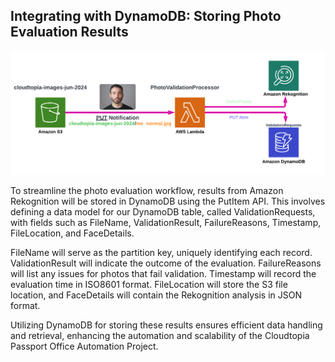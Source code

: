 ## Integrating with DynamoDB: Storing Photo Evaluation Results

![DynamoDB](/assets/DynamoDB.png)

To streamline the photo evaluation workflow, results from Amazon Rekognition will be stored in DynamoDB using the PutItem API. This involves defining a data model for our DynamoDB table, called ValidationRequests, with fields such as FileName, ValidationResult, FailureReasons, Timestamp, FileLocation, and FaceDetails.

FileName will serve as the partition key, uniquely identifying each record. ValidationResult will indicate the outcome of the evaluation. FailureReasons will list any issues for photos that fail validation. Timestamp will record the evaluation time in ISO8601 format. FileLocation will store the S3 file location, and FaceDetails will contain the Rekognition analysis in JSON format.

Utilizing DynamoDB for storing these results ensures efficient data handling and retrieval, enhancing the automation and scalability of the Cloudtopia Passport Office Automation Project.
